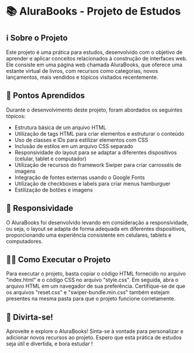 # 📚 AluraBooks - Projeto de Estudos

## ℹ️ Sobre o Projeto

Este projeto é uma prática para estudos, desenvolvido com o objetivo de aprender e aplicar conceitos relacionados à construção de interfaces web. Ele consiste em uma página web chamada AluraBooks, que oferece uma estante virtual de livros, com recursos como categorias, novos lançamentos, mais vendidos e tópicos visitados recentemente.

## 🌟 Pontos Aprendidos

Durante o desenvolvimento deste projeto, foram abordados os seguintes tópicos:

- Estrutura básica de um arquivo HTML
- Utilização de tags HTML para criar elementos e estruturar o conteúdo
- Uso de classes e IDs para estilizar elementos com CSS
- Inclusão de estilos em um arquivo CSS separado
- Responsividade do layout para se adaptar a diferentes dispositivos (celular, tablet e computador)
- Utilização de recursos do framework Swiper para criar carrosséis de imagens
- Integração de fontes externas usando o Google Fonts
- Utilização de checkboxes e labels para criar menus hamburguer
- Estilização de botões e imagens

## 📱 Responsividade

O AluraBooks foi desenvolvido levando em consideração a responsividade, ou seja, o layout se adapta de forma adequada em diferentes dispositivos, proporcionando uma experiência consistente em celulares, tablets e computadores.

## 👩‍💻 Como Executar o Projeto

Para executar o projeto, basta copiar o código HTML fornecido no arquivo "index.html" e o código CSS no arquivo "style.css". Em seguida, abra o arquivo HTML em um navegador de sua preferência. Certifique-se de que os arquivos "reset.css" e "swiper-bundle.min.css" também estejam presentes na mesma pasta para que o projeto funcione corretamente.

## 🎉 Divirta-se!

Aproveite e explore o AluraBooks! Sinta-se à vontade para personalizar e adicionar novos recursos ao projeto. Espero que esta prática de estudos seja útil e divertida, e bora estudar !

